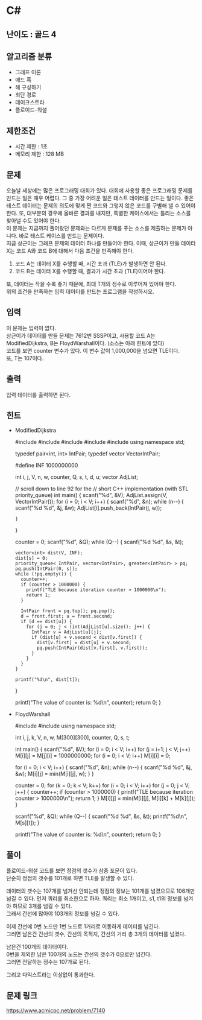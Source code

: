 # C#

## 난이도 : 골드 4

## 알고리즘 분류
  - 그래프 이론
  - 애드 혹
  - 해 구성하기
  - 최단 경로
  - 데이크스트라
  - 플로이드-워셜

## 제한조건
  - 시간 제한 : 1초
  - 메모리 제한 : 128 MB

## 문제
오늘날 세상에는 많은 프로그래밍 대회가 있다. 대회에 사용할 좋은 프로그래밍 문제를 만드는 일은 매우 어렵다. 그 중 가장 어려운 일은 테스트 데이터를 만드는 일이다. 좋은 테스트 데이터는 문제의 의도에 맞게 짠 코드와 그렇지 않은 코드를 구별해 낼 수 있어야 한다. 또, 대부분의 경우에 올바른 결과를 내지만, 특별한 케이스에서는 틀리는 소스를 찾아낼 수도 있어야 한다.<br/>
이 문제는 지금까지 풀어왔던 문제와는 다르게 문제를 푸는 소스를 제출하는 문제가 아니다. 바로 테스트 케이스를 만드는 문제이다.<br/>
지금 상근이는 그래프 문제의 데이터 하나를 만들어야 한다. 이때, 상근이가 만들 데이터 X는 코드 A와 코드 B에 대해서 다음 조건을 만족해야 한다.<br/>

  1. 코드 A는 데이터 X를 수행할 때, 시간 초과 (TLE)가 발생하면 안 된다.
  2. 코드 B는 데이터 X를 수행할 때, 결과가 시간 초과 (TLE)이어야 한다.

또, 데이터는 작을 수록 좋기 때문에, 최대 T개의 정수로 이루어져 있어야 한다.<br/>
위의 조건을 만족하는 입력 데이터를 만드는 프로그램을 작성하시오.<br/>

## 입력
이 문제는 입력이 없다.<br/>
상근이가 데이터를 만들 문제는 7612번 SSSP이고, 사용할 코드 A는 ModifiedDijkstra, B는 FloydWarshall이다. (소스는 아래 힌트에 있다)<br/>
코드를 보면 counter 변수가 있다. 이 변수 값이 1,000,000을 넘으면 TLE이다.<br/>
또, T는 107이다.<br/>


## 출력
입력 데이터를 출력하면 된다.<br/>


## 힌트
  - ModifiedDijkstra


	#include <algorithm>
	#include <cstdio>
	#include <iostream>
	#include <vector>
	#include <queue>
	using namespace std;
	
	typedef pair<int, int> IntPair;
	typedef vector<IntPair> VectorIntPair;
	
	#define INF 1000000000
	
	int i, j, V, n, w, counter, Q, s, t, d, u;
	vector<VectorIntPair> AdjList;
	
	// scroll down to line 92 for the
	// short C++ implementation (with STL priority_queue)
	int main() {
	  scanf("%d", &V);
	  AdjList.assign(V, VectorIntPair());
	  for (i = 0; i < V; i++) {
	    scanf("%d", &n);
	    while (n--) {
	      scanf("%d %d", &j, &w);
	      AdjList[i].push_back(IntPair(j, w));
	
	    }
	  }
	
	  counter = 0;
	  scanf("%d", &Q);
	  while (Q--) {
	    scanf("%d %d", &s, &t);
	
	    vector<int> dist(V, INF);
	    dist[s] = 0;
	    priority_queue< IntPair, vector<IntPair>, greater<IntPair> > pq;
	    pq.push(IntPair(0, s));
	    while (!pq.empty()) {
	      counter++;
	      if (counter > 1000000) {
	        printf("TLE because iteration counter > 1000000\n");
	        return 1;
	      }
	
	      IntPair front = pq.top(); pq.pop();
	      d = front.first; u = front.second;
	      if (d == dist[u]) {
	        for (j = 0; j < (int)AdjList[u].size(); j++) {
	          IntPair v = AdjList[u][j];
	          if (dist[u] + v.second < dist[v.first]) {
	            dist[v.first] = dist[u] + v.second;
	            pq.push(IntPair(dist[v.first], v.first));
	          }
	        }
	      }
	    }
	
	    printf("%d\n", dist[t]);
	  }
	
	  printf("The value of counter is: %d\n", counter);
	  return 0;
	}


  - FloydWarshall


	#include <algorithm>
	#include <cstdio>
	using namespace std;
	
	int i, j, k, V, n, w, M[300][300], counter, Q, s, t;
	
	int main() {
	  scanf("%d", &V);
	  for (i = 0; i < V; i++)
	    for (j = i+1; j < V; j++)
	      M[i][j] = M[j][i] = 1000000000;
	  for (i = 0; i < V; i++)
	    M[i][i] = 0;
	
	  for (i = 0; i < V; i++) {
	    scanf("%d", &n);
	    while (n--) {
	      scanf("%d %d", &j, &w);
	      M[i][j] = min(M[i][j], w);
	    }
	  }
	
	  counter = 0;
	  for (k = 0; k < V; k++)
	    for (i = 0; i < V; i++)
	      for (j = 0; j < V; j++) {
	        counter++;
	        if (counter > 1000000) {
	          printf("TLE because iteration counter > 1000000\n");
	          return 1;
	        }
	        M[i][j] = min(M[i][j], M[i][k] + M[k][j]);
	      }
	
	  scanf("%d", &Q);
	  while (Q--) {
	    scanf("%d %d", &s, &t);
	    printf("%d\n", M[s][t]);
	  }
	
	  printf("The value of counter is: %d\n", counter);
	  return 0;
	}
	


## 풀이
플로이드-워셜 코드를 보면 정점의 갯수가 삼중 포문이 있다.<br/>
단순히 정점의 갯수를 101개로 하면 TLE를 발생할 수 있다.<br/>


데이터의 갯수는 107개를 넘겨선 안되는데 정점의 정보는 101개를 넘겼으므로 106개만 넘길 수 있다.
먼저 쿼리를 최소한으로 하자. 쿼리는 최소 1개이고, s1, t1의 정보를 넘겨야 하므로 3개를 넘길 수 있다.<br/>
그래서 간선에 많아야 103개의 정보를 넘길 수 있다.


이제 간선에 0번 노드만 1번 노드로 1거리로 이동하게 데이터를 넘긴다.<br/>
그러면 남은건 간선의 갯수, 간선의 목적지, 간선의 거리 총 3개의 데이터를 넘겼다.<br/>

남은건 100개의 데이터이다.<br/>
0번을 제외한 남은 100개의 노드는 간선의 갯수가 0으로만 넘긴다.<br/>
그러면 전달하는 정수는 107개로 된다.<br/>


그리고 다익스트라는 이상없이 통과한다.<br/>


## 문제 링크
https://www.acmicpc.net/problem/7140